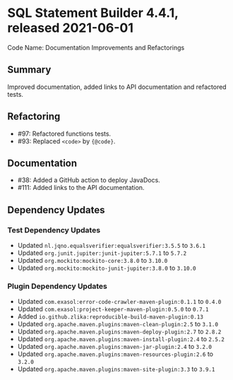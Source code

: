 # SQL Statement Builder 4.4.1, released 2021-06-01

Code Name: Documentation Improvements and Refactorings

## Summary

Improved documentation, added links to API documentation and refactored tests.

## Refactoring

* #97: Refactored functions tests.
* #93: Replaced `<code>` by `{@code}`.

## Documentation

* #38: Added a GitHub action to deploy JavaDocs.
* #111: Added links to the API documentation.

## Dependency Updates

### Test Dependency Updates

* Updated `nl.jqno.equalsverifier:equalsverifier:3.5.5` to `3.6.1`
* Updated `org.junit.jupiter:junit-jupiter:5.7.1` to `5.7.2`
* Updated `org.mockito:mockito-core:3.8.0` to `3.10.0`
* Updated `org.mockito:mockito-junit-jupiter:3.8.0` to `3.10.0`

### Plugin Dependency Updates

* Updated `com.exasol:error-code-crawler-maven-plugin:0.1.1` to `0.4.0`
* Updated `com.exasol:project-keeper-maven-plugin:0.5.0` to `0.7.1`
* Added `io.github.zlika:reproducible-build-maven-plugin:0.13`
* Updated `org.apache.maven.plugins:maven-clean-plugin:2.5` to `3.1.0`
* Updated `org.apache.maven.plugins:maven-deploy-plugin:2.7` to `2.8.2`
* Updated `org.apache.maven.plugins:maven-install-plugin:2.4` to `2.5.2`
* Updated `org.apache.maven.plugins:maven-jar-plugin:2.4` to `3.2.0`
* Updated `org.apache.maven.plugins:maven-resources-plugin:2.6` to `3.2.0`
* Updated `org.apache.maven.plugins:maven-site-plugin:3.3` to `3.9.1`
